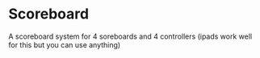 # Scoreboard
A scoreboard system for 4 soreboards and 4 controllers (ipads work well for this but you can use anything)
